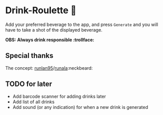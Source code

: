 # Drink-Roulette :beers:
Add your preferred beverage to the app, and press `Generate` and you will have to take a shot of the displayed beverage.

**OBS: Always drink responsible :trollface:**

## Special thanks
The concept: [runlan95](https://github.com/runlan95)/[runala](https://github.com/runala):neckbeard:

## TODO for later
* Add barcode scanner for adding drinks later
* Add list of all drinks
* Add sound (or any indication) for when a new drink is generated
